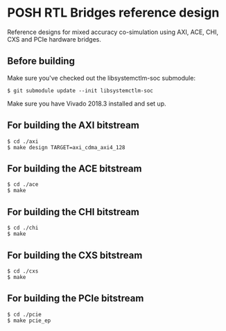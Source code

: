 # POSH RTL Bridges reference design
Reference designs for mixed accuracy co-simulation using AXI, ACE, CHI, CXS
and PCIe hardware bridges.

## Before building

Make sure you've checked out the libsystemctlm-soc submodule:

```
$ git submodule update --init libsystemctlm-soc
```

Make sure you have Vivado 2018.3 installed and set up.

## For building the AXI bitstream

```
$ cd ./axi
$ make design TARGET=axi_cdma_axi4_128
```

## For building the ACE bitstream

```
$ cd ./ace
$ make
```

## For building the CHI bitstream

```
$ cd ./chi
$ make
```

## For building the CXS bitstream

```
$ cd ./cxs
$ make

```

## For building the PCIe bitstream

```
$ cd ./pcie
$ make pcie_ep
```
